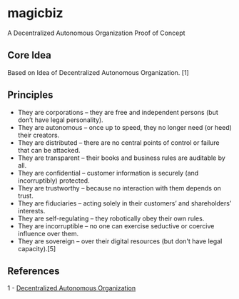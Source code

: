 # magicbiz
A Decentralized Autonomous Organization Proof of Concept

## Core Idea

Based on Idea of Decentralized Autonomous Organization. [1]


## Principles

- They are corporations – they are free and independent persons (but don’t have legal personality).
- They are autonomous – once up to speed, they no longer need (or heed) their creators.
- They are distributed – there are no central points of control or failure that can be attacked.
- They are transparent – their books and business rules are auditable by all.
- They are confidential – customer information is securely (and incorruptibly) protected.
- They are trustworthy – because no interaction with them depends on trust.
- They are fiduciaries – acting solely in their customers’ and shareholders’ interests.
- They are self-regulating – they robotically obey their own rules.
- They are incorruptible – no one can exercise seductive or coercive influence over them.
- They are sovereign – over their digital resources (but don't have legal capacity).[5]

## References

1 - [Decentralized Autonomous Organization](https://en.wikipedia.org/wiki/Decentralized_Autonomous_Organization)
